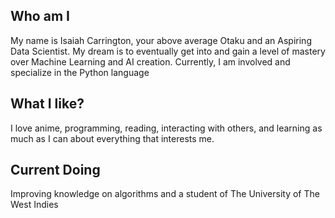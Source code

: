 ## Who am I

My name is Isaiah Carrington, your above average Otaku and an Aspiring Data Scientist. 
My dream is to eventually get into and gain a level of mastery over Machine Learning and AI creation.
Currently, I am involved and specialize in the Python language

## What I like?

I love anime, programming, reading, interacting with others, and learning as much as I can about everything that interests me.

## Current Doing

Improving knowledge on algorithms and a student of The University of The West Indies
